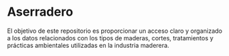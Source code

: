# Aserradero
 El objetivo de este repositorio es proporcionar un acceso claro y organizado a los datos relacionados con los tipos de maderas, cortes, tratamientos y prácticas ambientales utilizadas en la industria maderera.

